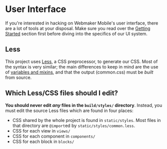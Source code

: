 # User Interface

If you're interested in hacking on Webmaker Mobile's user interface, there are a lot of tools at your disposal. Make sure you read over the [Getting Started](../get_started/README.md) section first before diving into the specifics of our UI system.

## Less

This project uses [Less](http://lesscss.org/features), a CSS preprocessor, to generate our CSS. Most of the syntax is very similar; the main differences to keep in mind are the use of [variables and mixins](http://lesscss.org/features/#features-overview-feature-variables), and that the output (common.css) must be *built* from source.

## Which Less/CSS files should I edit?

**You should never edit *any* files in the `build/styles/` directory**. Instead, you must edit the source Less files which are found in four places:

* CSS shared by the whole project is found in `static/styles`. Most files in that directory are `@import`ed by `static/styles/common.less`.
* CSS for each view in `views/`
* CSS for each component in `components/`
* CSS for each block in `blocks/`
